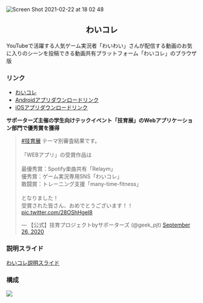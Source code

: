 ![Screen Shot 2021-02-22 at 18 02 48](https://user-images.githubusercontent.com/24749358/108686046-3a337000-7538-11eb-9898-519a9029e2d2.png)

<h2 align="center">わいコレ</h2>

YouTubeで活躍する人気ゲーム実況者「わいわい」さんが配信する動画のお気に入りのシーンを投稿できる動画共有プラットフォーム「わいコレ」のブラウザ版


### リンク
- <a href="https://yy-tube.com/" target="_blank">わいコレ</a>
- [Androidアプリダウンロードリンク](https://play.google.com/store/apps/details?id=com.mooriii.yycollection)
- [iOSアプリダウンロードリンク](https://apps.apple.com/jp/app/id1526785467)

**サポーターズ主催の学生向けテックイベント「技育展」のWebアプリケーション部門で優秀賞を獲得**
<blockquote class="twitter-tweet"><p lang="ja" dir="ltr"><a href="https://twitter.com/hashtag/%E6%8A%80%E8%82%B2%E5%B1%95?src=hash&amp;ref_src=twsrc%5Etfw">#技育展</a> テーマ別審査結果です。<br><br>「WEBアプリ」の受賞作品は<br><br>最優秀賞：Spotify楽曲共有「Relaym」<br>優秀賞：ゲーム実況専用SNS「わいコレ」<br>敢闘賞：トレーニング支援「many-time-fitness」<br><br>となりました！<br>受賞された皆さん、おめでとうございます！！ <a href="https://t.co/28OShHgeI8">pic.twitter.com/28OShHgeI8</a></p>&mdash; 【公式】技育プロジェクトbyサポーターズ (@geek_pjt) <a href="https://twitter.com/geek_pjt/status/1309719590088318976?ref_src=twsrc%5Etfw">September 26, 2020</a></blockquote>

### 説明スライド

<a href="https://speakerdeck.com/mr04vv/waikore-4908b790-4260-4822-9331-19dc39776032" target="_blank">わいコレ説明スライド</a>

### 構成

<img src=https://user-images.githubusercontent.com/24749358/108680431-34865c00-7531-11eb-8bb4-59ddf481729e.png  width=%>
